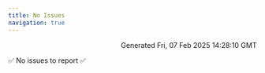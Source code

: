 ```yaml
---
title: No Issues
navigation: true
---
```


<p style="text-align:right;color:#cccs">
Generated Fri, 07 Feb 2025 14:28:10 GMT
</p>
<p>✅ No issues to report ✅</p>



